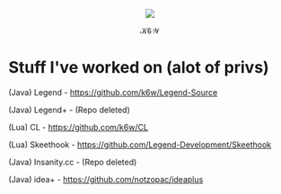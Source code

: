 <p align="center">
  <img src="https://i.imgur.com/KFSUYFn.gif" />
  
<p align="center">
  𝒦𝟨𝒲
</p>

# Stuff I've worked on (alot of privs)

(Java) Legend - https://github.com/k6w/Legend-Source

(Java) Legend+ - (Repo deleted)

(Lua) CL - https://github.com/k6w/CL

(Lua) Skeethook - https://github.com/Legend-Development/Skeethook

(Java) Insanity.cc - (Repo deleted)

(Java) idea+ - https://github.com/notzopac/ideaplus
